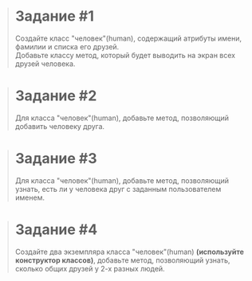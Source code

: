 > # Задание #1
> Создайте класс "человек"(human), содержащий атрибуты имени, фамилии и списка его друзей.  
> Добавьте классу метод, который будет выводить на экран всех друзей человека.

> # Задание #2
> Для класса "человек"(human), добавьте метод, позволяющий добавить человеку друга.

> # Задание #3
> Для класса "человек"(human), добавьте метод, позволяющий узнать, есть ли у человека друг с заданным пользователем именем.

> # Задание #4
> Создайте два экземпляра класса "человек"(human) **(используйте конструктор классов)**, добавьте метод, позволяющий узнать, сколько общих друзей у 2-х разных людей.

